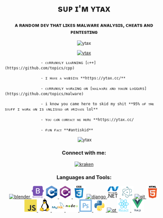 <h1 align="center">sᴜᴘ ɪ'ᴍ ʏᴛᴀx</h1>
<h3 align="center">ᴀ ʀᴀɴᴅᴏᴍ ᴅᴇᴠ ᴛʜᴀᴛ ʟɪᴋᴇs ᴍᴀʟᴡᴀʀᴇ ᴀɴᴀʟʏsɪs, ᴄʜᴇᴀᴛs ᴀɴᴅ ᴘᴇɴᴛᴇsᴛɪɴɢ</h3>

<p align="center"> <img src="https://komarev.com/ghpvc/?username=ytax&label=Profile%20views&color=900cc0&style=flat" alt="ytax" /> </p>

<p align="center"> <a href="https://github.com/ryo-ma/github-profile-trophy"><img src="https://github-profile-trophy.vercel.app/?username=ytax&row=2&column=3ma&theme=tokyonight" alt="ytax" /></a> </p>

                    - ᴄᴜʀʀᴇɴᴛʟʏ ʟᴇᴀʀɴɪɴɢ [ᴄ++](https://github.com/topics/cpp)

                    - ɪ ʜᴀᴠᴇ ᴀ ᴡᴇʙsɪᴛᴇ **https://ytax.cc/**

                    - ᴄᴜʀʀᴇɴᴛʟʏ ᴡᴏʀᴋɪɴɢ ᴏɴ [ᴍᴀʟᴡᴀʀᴇ ᴀɴᴅ ᴛᴏᴋᴇɴ ʟᴏɢɢᴇʀs](https://github.com/topics/malware)

                    - i know you came here to skid my shit **95% ᴏғ ᴛʜᴇ sᴛᴜғғ ɪ ᴡᴏʀᴋ ᴏɴ ɪs ᴜɴʟɪsᴛᴇᴅ ᴏʀ ᴘʀɪᴠᴀᴛᴇ lol**

                    - ʏᴏᴜ ᴄᴀɴ ᴄᴏɴᴛᴀᴄᴛ ᴍᴇ ʜᴇʀᴇ **https://ytax.cc/

                    - ғᴜɴ ғᴀᴄᴛ **#antiskid**


<p align="center"> &nbsp;<img src="https://github-readme-stats.vercel.app/api?username=ytax&show_icons=true&theme=tokyonight&locale=en" alt="ytax" /></p>
<h3 align="center">Connect with me:</h3>
<p align="center">
<a href="https://discords.com/bio/p/clarke" target="blank"><img align="center" src="https://raw.githubusercontent.com/rahuldkjain/github-profile-readme-generator/master/src/images/icons/Social/discord.svg" alt="kraken" height="30" width="40" /></a>
</p>

<h3 align="center">Languages and Tools:</h3>
<p align="center"> <a align="center" href="https://www.blender.org/" target="_blank" rel="noreferrer"> <img src="https://download.blender.org/branding/community/blender_community_badge_white.svg" alt="blender" width="40" height="40"/> </a> <a href="https://getbootstrap.com" target="_blank" rel="noreferrer"> <img src="https://raw.githubusercontent.com/devicons/devicon/master/icons/bootstrap/bootstrap-plain-wordmark.svg" alt="bootstrap" width="40" height="40"/> </a> <a href="https://www.w3schools.com/cpp/" target="_blank" rel="noreferrer"> <img src="https://raw.githubusercontent.com/devicons/devicon/master/icons/cplusplus/cplusplus-original.svg" alt="cplusplus" width="40" height="40"/> </a> <a href="https://www.w3schools.com/cs/" target="_blank" rel="noreferrer"> <img src="https://raw.githubusercontent.com/devicons/devicon/master/icons/csharp/csharp-original.svg" alt="csharp" width="40" height="40"/> </a> <a href="https://www.w3schools.com/css/" target="_blank" rel="noreferrer"> <img src="https://raw.githubusercontent.com/devicons/devicon/master/icons/css3/css3-original-wordmark.svg" alt="css3" width="40" height="40"/> </a> <a href="https://www.djangoproject.com/" target="_blank" rel="noreferrer"> <img src="https://cdn.worldvectorlogo.com/logos/django.svg" alt="django" width="40" height="40"/> </a> <a href="https://dotnet.microsoft.com/" target="_blank" rel="noreferrer"> <img src="https://raw.githubusercontent.com/devicons/devicon/master/icons/dot-net/dot-net-original-wordmark.svg" alt="dotnet" width="40" height="40"/> </a> <a href="https://www.electronjs.org" target="_blank" rel="noreferrer"> <img src="https://raw.githubusercontent.com/devicons/devicon/master/icons/electron/electron-original.svg" alt="electron" width="40" height="40"/> </a> <a href="https://git-scm.com/" target="_blank" rel="noreferrer"> <img src="https://www.vectorlogo.zone/logos/git-scm/git-scm-icon.svg" alt="git" width="40" height="40"/> </a> <a href="https://www.w3.org/html/" target="_blank" rel="noreferrer"> <img src="https://raw.githubusercontent.com/devicons/devicon/master/icons/html5/html5-original-wordmark.svg" alt="html5" width="40" height="40"/> </a> <a href="https://developer.mozilla.org/en-US/docs/Web/JavaScript" target="_blank" rel="noreferrer"> <img src="https://raw.githubusercontent.com/devicons/devicon/master/icons/javascript/javascript-original.svg" alt="javascript" width="40" height="40"/> </a> <a href="https://www.linux.org/" target="_blank" rel="noreferrer"> <img src="https://raw.githubusercontent.com/devicons/devicon/master/icons/linux/linux-original.svg" alt="linux" width="40" height="40"/> </a> <a href="https://www.mysql.com/" target="_blank" rel="noreferrer"> <img src="https://raw.githubusercontent.com/devicons/devicon/master/icons/mysql/mysql-original-wordmark.svg" alt="mysql" width="40" height="40"/> </a> <a href="https://nodejs.org" target="_blank" rel="noreferrer"> <img src="https://raw.githubusercontent.com/devicons/devicon/master/icons/nodejs/nodejs-original-wordmark.svg" alt="nodejs" width="40" height="40"/> </a> <a href="https://www.photoshop.com/en" target="_blank" rel="noreferrer"> <img src="https://raw.githubusercontent.com/devicons/devicon/master/icons/photoshop/photoshop-line.svg" alt="photoshop" width="40" height="40"/> </a> <a href="https://www.python.org" target="_blank" rel="noreferrer"> <img src="https://raw.githubusercontent.com/devicons/devicon/master/icons/python/python-original.svg" alt="python" width="40" height="40"/> </a> <a href="https://www.qt.io/" target="_blank" rel="noreferrer"> <img src="https://upload.wikimedia.org/wikipedia/commons/0/0b/Qt_logo_2016.svg" alt="qt" width="40" height="40"/> </a> <a href="https://reactjs.org/" target="_blank" rel="noreferrer"> <img src="https://raw.githubusercontent.com/devicons/devicon/master/icons/react/react-original-wordmark.svg" alt="react" width="40" height="40"/> </a> <a href="https://vuejs.org/" target="_blank" rel="noreferrer"> <img src="https://raw.githubusercontent.com/devicons/devicon/master/icons/vuejs/vuejs-original-wordmark.svg" alt="vuejs" width="40" height="40"/> </a> </p>



